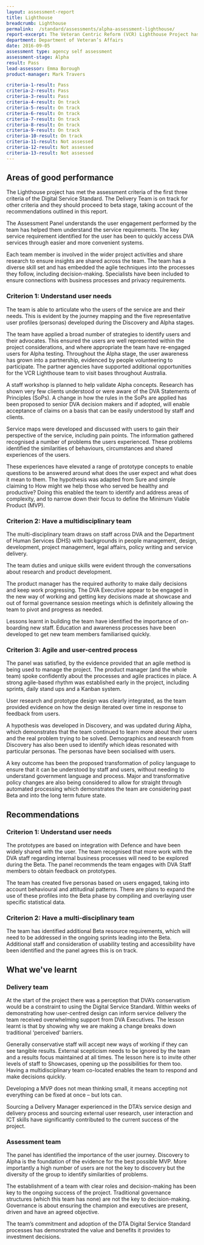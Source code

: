 ```yaml
---
layout: assessment-report
title: Lighthouse				
breadcrumb: Lighthouse		
permalink:	/standard/assessments/alpha-assessment-lighthouse/
report-excerpt: The Veteran Centric Reform (VCR) Lighthouse Project has been approved to progress a deep user engagement.  The Lighthouse is a 20 week project to address a significant pain point for Department of Veterans’ Affairs (DVA) clients.  The service is being developed using the Digital Service Standard with a view to addressing the pain points using digital experience. 
department: Department of Veteran’s Affairs			
date: 2016-09-05
assessment type: agency self assessment
assessment-stage: Alpha
result: Pass
lead-assessor: Emma Borough
product-manager: Mark Travers

criteria-1-result: Pass
criteria-2-result: Pass
criteria-3-result: Pass
criteria-4-result: On track
criteria-5-result: On track
criteria-6-result: On track
criteria-7-result: On track
criteria-8-result: On track
criteria-9-result: On track
criteria-10-result: On track
criteria-11-result: Not assessed
criteria-12-result: Not assessed
criteria-13-result: Not assessed
---
```

## Areas of good performance

The Lighthouse project has met the assessment criteria of the first three criteria of the Digital Service Standard. The Delivery Team is on track for other criteria and they should proceed to beta stage, taking account of the recommendations outlined in this report.

The Assessment Panel understands the user engagement performed by the team has helped them understand the service requirements. The key service requirement identified for the user has been to quickly access DVA services through easier and more convenient systems.

Each team member is involved in the wider project activities and share research to ensure insights are shared across the team.  The team has a diverse skill set and has embedded the agile techniques into the processes they follow, including decision-making.  Specialists have been included to ensure connections with business processes and privacy requirements.

### Criterion 1: Understand user needs

The team is able to articulate who the users of the service are and their needs.  This is evident by the journey mapping and the five representative user profiles (personas) developed during the Discovery and Alpha stages.  

The team have applied a broad number of strategies to identify users and their advocates.  This ensured the users are well represented within the project considerations, and where appropriate the team have re-engaged users for Alpha testing.  Throughout the Alpha stage, the user awareness has grown into a partnership, evidenced by people volunteering to participate.  The partner agencies have supported additional opportunities for the VCR Lighthouse team to visit bases throughout Australia.

A staff workshop is planned to help validate Alpha concepts.  Research has shown very few clients understood or were aware of the DVA Statements of Principles (SoPs).  A change in how the rules in the SoPs are applied has been proposed to senior DVA decision makers and if adopted, will enable acceptance of claims on a basis that can be easily understood by staff and clients.

Service maps were developed and discussed with users to gain their perspective of the service, including pain points.  The information gathered recognised a number of problems the users experienced.  These problems identified the similarities of behaviours, circumstances and shared experiences of the users.  

These experiences have elevated a range of prototype concepts to enable questions to be answered around what does the user expect and what does it mean to them.  The hypothesis was adapted from Sure and simple claiming to How might we help those who served be healthy and productive?  Doing this enabled the team to identify and address areas of complexity, and to narrow down their focus to define the Minimum Viable Product (MVP).

### Criterion 2: Have a multidisciplinary team

The multi-disciplinary team draws on staff across DVA and the Department of Human Services (DHS) with backgrounds in people management, design, development, project management, legal affairs, policy writing and service delivery.  

The team duties and unique skills were evident through the conversations about research and product development.  

The product manager has the required authority to make daily decisions and keep work progressing. The DVA Executive appear to be engaged in the new way of working and getting key decisions made at showcase and out of formal governance session meetings which is definitely allowing the team to pivot and progress as needed.

Lessons learnt in building the team have identified the importance of on-boarding new staff.  Education and awareness processes have been developed to get new team members familiarised quickly. 

### Criterion 3: Agile and user-centred process

The panel was satisfied, by the evidence provided that an agile method is being used to manage the project.  The product manager (and the whole team) spoke confidently about the processes and agile practices in place.  A strong agile-based rhythm was established early in the project, including sprints, daily stand ups and a Kanban system.

User research and prototype design was clearly integrated, as the team provided evidence on how the design iterated over time in response to feedback from users.

A hypothesis was developed in Discovery, and was updated during Alpha, which demonstrates that the team continued to learn more about their users and the real problem trying to be solved.  Demographics and research from Discovery has also been used to identify which ideas resonated with particular personas.  The personas have been socialised with users. 

A key outcome has been the proposed transformation of policy language to ensure that it can be understood by staff and users, without needing to understand government language and process. Major and transformative policy changes are also being considered to allow for straight through automated processing which demonstrates the team are considering past Beta and into the long term future state.

## Recommendations

### Criterion 1: Understand user needs

The prototypes are based on integration with Defence and have been widely shared with the user.  The team recognised that more work with the DVA staff regarding internal business processes will need to be explored during the Beta.  The panel recommends the team engages with DVA Staff members to obtain feedback on prototypes.

The team has created five personas based on users engaged, taking into account behavioural and attitudinal patterns.  There are plans to expand the use of these profiles into the Beta phase by compiling and overlaying user specific statistical data. 

### Criterion 2: Have a multi-disciplinary team

The team has identified additional Beta resource requirements, which will need to be addressed in the ongoing sprints leading into the Beta.  Additional staff and consideration of usability testing and accessibility have been identified and the panel agrees this is on track. 

## What we've learnt

### Delivery team

At the start of the project there was a perception that DVA’s conservatism would be a constraint to using the Digital Service Standard. Within weeks of demonstrating how user-centred design can inform service delivery the team received overwhelming support from DVA Executives. The lesson learnt is that by showing why we are making a change breaks down traditional ‘perceived’ barriers. 

Generally conservative staff will accept new ways of working if they can see tangible results. External scepticism needs to be ignored by the team and a results focus maintained at all times. The lesson here is to invite other levels of staff to Showcases, opening up the possibilities for them too. Having a multidisciplinary team co-located enables the team to respond and make decisions quickly. 

Developing a MVP does not mean thinking small, it means accepting not everything can be fixed at once – but lots can.

Sourcing a Delivery Manager experienced in the DTA’s service design and delivery process and sourcing external user research, user interaction and ICT skills have significantly contributed to the current success of the project.

### Assessment team

The panel has identified the importance of the user journey.  Discovery to Alpha is the foundation of the evidence for the best possible MVP.  More importantly a high number of users are not the key to discovery but the diversity of the group to identify similarities of problems.  

The establishment of a team with clear roles and decision-making has been key to the ongoing success of the project.  Traditional governance structures (which this team has none) are not the key to decision-making.  Governance is about ensuring the champion and executives are present, driven and have an agreed objective.

The team’s commitment and adoption of the DTA Digital Service Standard processes has demonstrated the value and benefits it provides to investment decisions.
